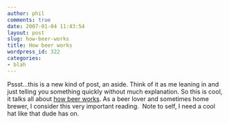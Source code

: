 ```yaml
---
author: phil
comments: true
date: 2007-01-04 11:43:54
layout: post
slug: how-beer-works
title: How beer works
wordpress_id: 322
categories:
- blah
---
```


Pssst...this is a new kind of post, an aside.  Think of it as me leaning in and just telling you something quickly without much explanation. So this is cool, it talks all about [how beer works](http://home.howstuffworks.com/ref/beer.htm).  As a beer lover and sometimes home brewer, I consider this very important reading.  Note to self, I need a cool hat like that dude has on.
